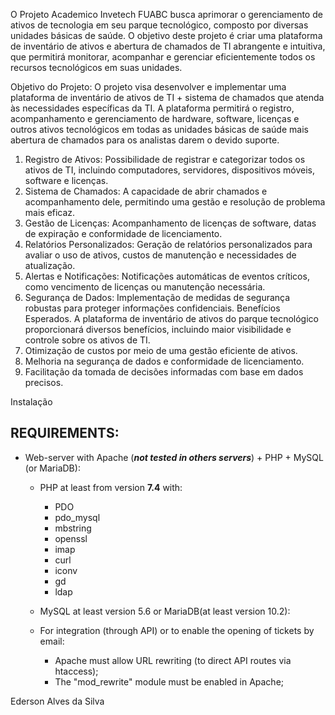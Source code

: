 O Projeto Academico Invetech FUABC busca aprimorar o gerenciamento de ativos de tecnologia em seu parque tecnológico, composto por diversas unidades básicas de saúde.
O objetivo deste projeto é criar uma plataforma de inventário de ativos e abertura de chamados de TI abrangente e intuitiva, que permitirá monitorar, acompanhar e gerenciar eficientemente todos os recursos tecnológicos em suas unidades. 

Objetivo do Projeto: 
O projeto visa desenvolver e implementar uma plataforma de inventário de ativos de TI + sistema de chamados que atenda às necessidades específicas da TI. 
A plataforma permitirá o registro, acompanhamento e gerenciamento de hardware, software, licenças e outros ativos tecnológicos em todas as unidades básicas de saúde mais abertura de chamados para os analistas darem o devido suporte. 
1.	Registro de Ativos: Possibilidade de registrar e categorizar todos os ativos de TI, incluindo computadores, servidores, dispositivos móveis, software e licenças. 
2.	Sistema de Chamados: A capacidade de abrir chamados e acompanhamento dele, permitindo uma gestão e resolução de problema mais eficaz. 
3.	Gestão de Licenças: Acompanhamento de licenças de software, datas de expiração e conformidade de licenciamento. 
4.	Relatórios Personalizados: Geração de relatórios personalizados para avaliar o uso de ativos, custos de manutenção e necessidades de atualização. 
5.	Alertas e Notificações: Notificações automáticas de eventos críticos, como vencimento de licenças ou manutenção necessária. 
6.	Segurança de Dados: Implementação de medidas de segurança robustas para proteger informações confidenciais. Benefícios Esperados. 
A plataforma de inventário de ativos do parque tecnológico proporcionará diversos benefícios, incluindo maior visibilidade e controle sobre os ativos de TI. 
7.	Otimização de custos por meio de uma gestão eficiente de ativos.
8.	Melhoria na segurança de dados e conformidade de licenciamento. 
9.	Facilitação da tomada de decisões informadas com base em dados precisos. 

Instalação 

## REQUIREMENTS:


+ Web-server with Apache (***not tested in others servers***) + PHP + MySQL (or MariaDB):
    
    - PHP at least from version **7.4** with:
        - PDO
        - pdo_mysql
        - mbstring
        - openssl
        - imap
        - curl
        - iconv
        - gd
        - ldap
    
    - MySQL at least version 5.6 or MariaDB(at least version 10.2):

    - For integration (through API) or to enable the opening of tickets by email:
         - Apache must allow URL rewriting (to direct API routes via htaccess);
         - The "mod_rewrite" module must be enabled in Apache;


Ederson Alves da Silva


